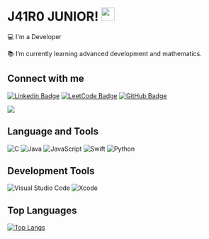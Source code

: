 # J41R0 JUNIOR! <img src="https://github.com/TheDudeThatCode/TheDudeThatCode/blob/master/Assets/Earth.gif" width="30">

:computer: I'm a Developer

:books: I’m currently learning advanced development and mathematics.

## Connect with me

[![Linkedin Badge](https://img.shields.io/badge/LinkedIn-0077B5?style=for-the-badge&logo=linkedin&logoColor=white)](https://www.linkedin.com/in/jairo-júnior)
[![LeetCode Badge](https://img.shields.io/badge/LeetCode-FFA116?style=for-the-badge&logo=leetcode&logoColor=white)](https://leetcode.com/u/u7A1I33hcG/)
[![GitHub Badge](https://img.shields.io/badge/GitHub-100000?style=for-the-badge&logo=github&logoColor=white)](https://github.com/J41R0JUNIOR)

<a href="mailto:jairojunior@example.com"><img src="https://img.shields.io/badge/-Gmail-D14836?style=for-the-badge&logo=gmail&logoColor=white" target="_blank"></a>

## Language and Tools

![C](https://img.shields.io/badge/C-00599C?style=for-the-badge&logo=c&logoColor=white)
![Java](https://img.shields.io/badge/Java-007396?style=for-the-badge&logo=java&logoColor=white)
![JavaScript](https://img.shields.io/badge/JavaScript-323330?style=for-the-badge&logo=javascript&logoColor=F7DF1E)
![Swift](https://img.shields.io/badge/Swift-FA7343?style=for-the-badge&logo=swift&logoColor=white)
![Python](https://img.shields.io/badge/Python-3776AB?style=for-the-badge&logo=python&logoColor=white)

## Development Tools

![Visual Studio Code](https://img.shields.io/badge/Visual_Studio_Code-0078D4?style=for-the-badge&logo=visual%20studio%20code&logoColor=white)
![Xcode](https://img.shields.io/badge/Xcode-147EFB?style=for-the-badge&logo=xcode&logoColor=white)

## Top Languages

[![Top Langs](https://github-readme-stats.vercel.app/api/top-langs/?username=J41R0JUNIOR&layout=compact&hide=jupyter%20notebook,html,css)](https://github.com/J41R0JUNIOR/github-readme-stats)
